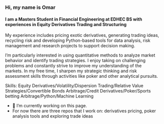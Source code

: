 ### Hi, my name is Omar 
####  I am a Masters Student in Financial Engineering at EDHEC BS with experiences in Equity Derivatives Trading and Structuring 


My experience includes pricing exotic derivatives, generating trading ideas, recycling risk and developing Python-based tools for data analysis, risk management and research projects 
to support decision making.

I’m particularly interested in using quantitative methods to analyze market behavior and identify trading strategies. I enjoy taking on challenging problems and constantly strive to improve my understanding of the markets. In my free time, I sharpen my strategic thinking and risk assessment skills through activities like poker and other analytical pursuits.

Skills: Equity Derivatives/Volatility/Dispersion Trading/Relative Value Strategies/Convertible Bonds Arbitrage/Credit Derivatives/Poker/Sports betting Arbitrage/Python/Machine Learning

- 🔭 I’m currently working on this page.
- For now there are three repos that I work on: derivatives pricing, poker analysis tools and exploring trade ideas 





<!---
omardebbagh/omardebbagh is a ✨ special ✨ repository because its `README.md` (this file) appears on your GitHub profile.
You can click the Preview link to take a look at your changes.
--->

